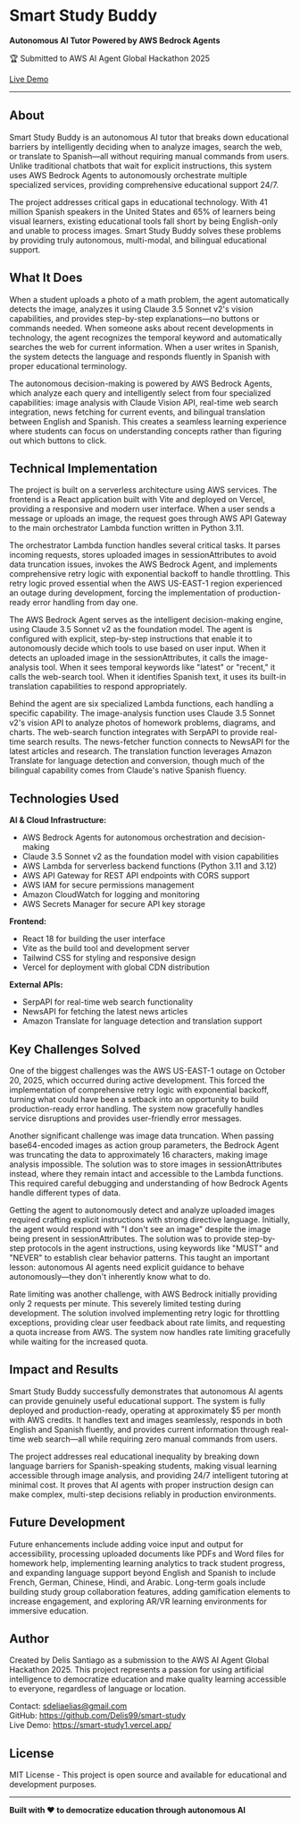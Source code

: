 # Smart Study Buddy

**Autonomous AI Tutor Powered by AWS Bedrock Agents**

🏆 Submitted to AWS AI Agent Global Hackathon 2025

[Live Demo](https://smart-study1.vercel.app/)

---

## About

Smart Study Buddy is an autonomous AI tutor that breaks down educational barriers by intelligently deciding when to analyze images, search the web, or translate to Spanish—all without requiring manual commands from users. Unlike traditional chatbots that wait for explicit instructions, this system uses AWS Bedrock Agents to autonomously orchestrate multiple specialized services, providing comprehensive educational support 24/7.

The project addresses critical gaps in educational technology. With 41 million Spanish speakers in the United States and 65% of learners being visual learners, existing educational tools fall short by being English-only and unable to process images. Smart Study Buddy solves these problems by providing truly autonomous, multi-modal, and bilingual educational support.

## What It Does

When a student uploads a photo of a math problem, the agent automatically detects the image, analyzes it using Claude 3.5 Sonnet v2's vision capabilities, and provides step-by-step explanations—no buttons or commands needed. When someone asks about recent developments in technology, the agent recognizes the temporal keyword and automatically searches the web for current information. When a user writes in Spanish, the system detects the language and responds fluently in Spanish with proper educational terminology.

The autonomous decision-making is powered by AWS Bedrock Agents, which analyze each query and intelligently select from four specialized capabilities: image analysis with Claude Vision API, real-time web search integration, news fetching for current events, and bilingual translation between English and Spanish. This creates a seamless learning experience where students can focus on understanding concepts rather than figuring out which buttons to click.

## Technical Implementation

The project is built on a serverless architecture using AWS services. The frontend is a React application built with Vite and deployed on Vercel, providing a responsive and modern user interface. When a user sends a message or uploads an image, the request goes through AWS API Gateway to the main orchestrator Lambda function written in Python 3.11.

The orchestrator Lambda function handles several critical tasks. It parses incoming requests, stores uploaded images in sessionAttributes to avoid data truncation issues, invokes the AWS Bedrock Agent, and implements comprehensive retry logic with exponential backoff to handle throttling. This retry logic proved essential when the AWS US-EAST-1 region experienced an outage during development, forcing the implementation of production-ready error handling from day one.

The AWS Bedrock Agent serves as the intelligent decision-making engine, using Claude 3.5 Sonnet v2 as the foundation model. The agent is configured with explicit, step-by-step instructions that enable it to autonomously decide which tools to use based on user input. When it detects an uploaded image in the sessionAttributes, it calls the image-analysis tool. When it sees temporal keywords like "latest" or "recent," it calls the web-search tool. When it identifies Spanish text, it uses its built-in translation capabilities to respond appropriately.

Behind the agent are six specialized Lambda functions, each handling a specific capability. The image-analysis function uses Claude 3.5 Sonnet v2's vision API to analyze photos of homework problems, diagrams, and charts. The web-search function integrates with SerpAPI to provide real-time search results. The news-fetcher function connects to NewsAPI for the latest articles and research. The translation function leverages Amazon Translate for language detection and conversion, though much of the bilingual capability comes from Claude's native Spanish fluency.

## Technologies Used

**AI & Cloud Infrastructure:**
- AWS Bedrock Agents for autonomous orchestration and decision-making
- Claude 3.5 Sonnet v2 as the foundation model with vision capabilities
- AWS Lambda for serverless backend functions (Python 3.11 and 3.12)
- AWS API Gateway for REST API endpoints with CORS support
- AWS IAM for secure permissions management
- Amazon CloudWatch for logging and monitoring
- AWS Secrets Manager for secure API key storage

**Frontend:**
- React 18 for building the user interface
- Vite as the build tool and development server
- Tailwind CSS for styling and responsive design
- Vercel for deployment with global CDN distribution

**External APIs:**
- SerpAPI for real-time web search functionality
- NewsAPI for fetching the latest news articles
- Amazon Translate for language detection and translation support

## Key Challenges Solved

One of the biggest challenges was the AWS US-EAST-1 outage on October 20, 2025, which occurred during active development. This forced the implementation of comprehensive retry logic with exponential backoff, turning what could have been a setback into an opportunity to build production-ready error handling. The system now gracefully handles service disruptions and provides user-friendly error messages.

Another significant challenge was image data truncation. When passing base64-encoded images as action group parameters, the Bedrock Agent was truncating the data to approximately 16 characters, making image analysis impossible. The solution was to store images in sessionAttributes instead, where they remain intact and accessible to the Lambda functions. This required careful debugging and understanding of how Bedrock Agents handle different types of data.

Getting the agent to autonomously detect and analyze uploaded images required crafting explicit instructions with strong directive language. Initially, the agent would respond with "I don't see an image" despite the image being present in sessionAttributes. The solution was to provide step-by-step protocols in the agent instructions, using keywords like "MUST" and "NEVER" to establish clear behavior patterns. This taught an important lesson: autonomous AI agents need explicit guidance to behave autonomously—they don't inherently know what to do.

Rate limiting was another challenge, with AWS Bedrock initially providing only 2 requests per minute. This severely limited testing during development. The solution involved implementing retry logic for throttling exceptions, providing clear user feedback about rate limits, and requesting a quota increase from AWS. The system now handles rate limiting gracefully while waiting for the increased quota.

## Impact and Results

Smart Study Buddy successfully demonstrates that autonomous AI agents can provide genuinely useful educational support. The system is fully deployed and production-ready, operating at approximately $5 per month with AWS credits. It handles text and images seamlessly, responds in both English and Spanish fluently, and provides current information through real-time web search—all while requiring zero manual commands from users.

The project addresses real educational inequality by breaking down language barriers for Spanish-speaking students, making visual learning accessible through image analysis, and providing 24/7 intelligent tutoring at minimal cost. It proves that AI agents with proper instruction design can make complex, multi-step decisions reliably in production environments.

## Future Development

Future enhancements include adding voice input and output for accessibility, processing uploaded documents like PDFs and Word files for homework help, implementing learning analytics to track student progress, and expanding language support beyond English and Spanish to include French, German, Chinese, Hindi, and Arabic. Long-term goals include building study group collaboration features, adding gamification elements to increase engagement, and exploring AR/VR learning environments for immersive education.

## Author

Created by Delis Santiago as a submission to the AWS AI Agent Global Hackathon 2025. This project represents a passion for using artificial intelligence to democratize education and make quality learning accessible to everyone, regardless of language or location.

Contact: sdeliaelias@gmail.com  
GitHub: https://github.com/Delis99/smart-study  
Live Demo: https://smart-study1.vercel.app/

## License

MIT License - This project is open source and available for educational and development purposes.

---

**Built with ❤️ to democratize education through autonomous AI**
